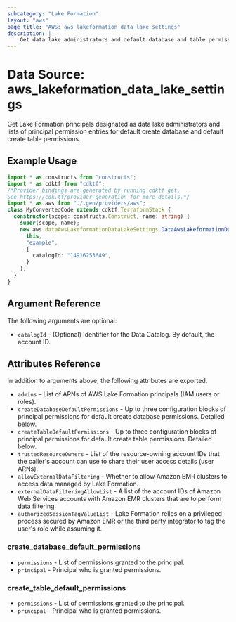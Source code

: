 ```yaml
---
subcategory: "Lake Formation"
layout: "aws"
page_title: "AWS: aws_lakeformation_data_lake_settings"
description: |-
    Get data lake administrators and default database and table permissions
---
```


# Data Source: aws_lakeformation_data_lake_settings

Get Lake Formation principals designated as data lake administrators and lists of principal permission entries for default create database and default create table permissions.

## Example Usage

```typescript
import * as constructs from "constructs";
import * as cdktf from "cdktf";
/*Provider bindings are generated by running cdktf get.
See https://cdk.tf/provider-generation for more details.*/
import * as aws from "./.gen/providers/aws";
class MyConvertedCode extends cdktf.TerraformStack {
  constructor(scope: constructs.Construct, name: string) {
    super(scope, name);
    new aws.dataAwsLakeformationDataLakeSettings.DataAwsLakeformationDataLakeSettings(
      this,
      "example",
      {
        catalogId: "14916253649",
      }
    );
  }
}

```

## Argument Reference

The following arguments are optional:

* `catalogId` – (Optional) Identifier for the Data Catalog. By default, the account ID.

## Attributes Reference

In addition to arguments above, the following attributes are exported.

* `admins` – List of ARNs of AWS Lake Formation principals (IAM users or roles).
* `createDatabaseDefaultPermissions` - Up to three configuration blocks of principal permissions for default create database permissions. Detailed below.
* `createTableDefaultPermissions` - Up to three configuration blocks of principal permissions for default create table permissions. Detailed below.
* `trustedResourceOwners` – List of the resource-owning account IDs that the caller's account can use to share their user access details (user ARNs).
* `allowExternalDataFiltering` - Whether to allow Amazon EMR clusters to access data managed by Lake Formation.
* `externalDataFilteringAllowList` - A list of the account IDs of Amazon Web Services accounts with Amazon EMR clusters that are to perform data filtering.
* `authorizedSessionTagValueList` - Lake Formation relies on a privileged process secured by Amazon EMR or the third party integrator to tag the user's role while assuming it.

### create_database_default_permissions

* `permissions` - List of permissions granted to the principal.
* `principal` - Principal who is granted permissions.

### create_table_default_permissions

* `permissions` - List of permissions granted to the principal.
* `principal` - Principal who is granted permissions.

<!-- cache-key: cdktf-0.17.0-pre.15 input-3f6f8c3f500e624bd03863c10fdc6daebdf3717e37c0ad048bb99ff7e582d6b3 -->